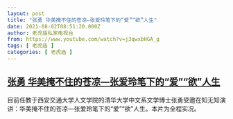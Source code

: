 ```yaml
---
layout: post
title: "张勇 华美掩不住的苍凉—张爱玲笔下的“爱”“欲”人生"
date: 2021-08-02T08:51:20.000Z
author: 老虎庙私家电视台
from: https://www.youtube.com/watch?v=j3qwxbHGA_g
tags: [ 老虎庙 ]
categories: [ 老虎庙 ]
---
```

<!--1627894280000-->
[张勇 华美掩不住的苍凉—张爱玲笔下的“爱”“欲”人生](https://www.youtube.com/watch?v=j3qwxbHGA_g)
------

<div>
目前任教于西安交通大学人文学院的清华大学中文系文学博士张勇受邀在知无知演讲：华美掩不住的苍凉—张爱玲笔下的“爱”“欲”人生。本片为全程实况。
</div>
